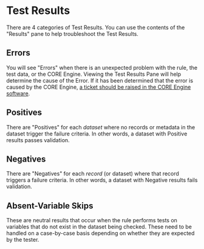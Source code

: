 # Test Results

There are 4 categories of Test Results. You can use the contents of the "Results" pane to help troubleshoot the Test Results.

## Errors

You will see "Errors" when there is an unexpected problem with the rule, the test data, or the CORE Engine. Viewing the Test Results Pane will help determine the cause of the Error. If it has been determined that the error is caused by the CORE Engine, [a ticket should be raised in the CORE Engine software](ticket_submission.md).

## Positives

There are "Positives" for each _dataset_ where no records or metadata in the dataset trigger the failure criteria. In other words, a dataset with Positive results passes validation.

## Negatives

There are "Negatives" for each _record_ (or dataset) where that record triggers a failure criteria. In other words, a dataset with Negative results fails validation.

## Absent-Variable Skips

These are neutral results that occur when the rule performs tests on variables that do not exist in the dataset being checked. These need to be handled on a case-by-case basis depending on whether they are expected by the tester.
